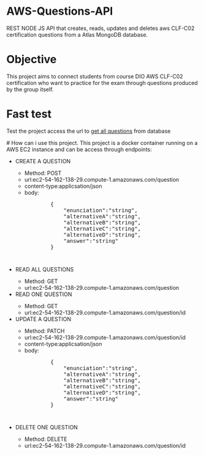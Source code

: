 # AWS-Questions-API
REST NODE JS API that creates, reads, updates and deletes aws CLF-C02 certification questions from a Atlas MongoDB database.
# Objective
This project aims to connect students from course DIO AWS CLF-C02 certification who want to practice for the exam through questions produced by the group itself.
# Fast test
<p>Test the project access the url to <a href="http://ec2-54-162-138-29.compute-1.amazonaws.com/question" target="_blank">get all questions</a> from database</p>
# How can i use this project.
This project is a docker container running on a AWS EC2 instance and can be access through endpoints:
<ul>
  <li>CREATE A QUESTION</li>
    <ul>
      <li>Method: POST</li>
      <li>url:ec2-54-162-138-29.compute-1.amazonaws.com/question</li>
      <li>content-type:applicsation/json</li>
      <li>body:<br>
      <pre>
        {
            "enunciation":"string",
            "alternativeA":"string",
            "alternativeB":"string",
            "alternativeC":"string",
            "alternativeD":"string",
            "answer":"string"
        }<pre></li>
      </li>
    </ul>
  <li>READ ALL QUESTIONS</li>
    <ul>
      <li>Method: GET</li>
      <li>url:ec2-54-162-138-29.compute-1.amazonaws.com/question</li>
    </ul>
  <li>READ ONE QUESTION</li>
    <ul>
      <li>Method: GET</li>
      <li>url:ec2-54-162-138-29.compute-1.amazonaws.com/question/id</li>
    </ul>
  <li>UPDATE A QUESTION</li>
    <ul>
      <li>Method: PATCH</li>
      <li>url:ec2-54-162-138-29.compute-1.amazonaws.com/question/id</li>
      <li>content-type:applicsation/json</li>
      <li>body:<br>
      <pre>
        {
            "enunciation":"string",
            "alternativeA":"string",
            "alternativeB":"string",
            "alternativeC":"string",
            "alternativeD":"string",
            "answer":"string"
        }<pre></li>
      </li>
    </ul>
  <li>DELETE ONE QUESTION</li>
    <ul>
      <li>Method: DELETE</li>
      <li>url:ec2-54-162-138-29.compute-1.amazonaws.com/question/id</li>
    </ul>
</ul>
<br>


